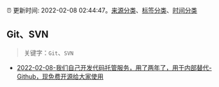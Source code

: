 :alarm_clock: 更新时间: 2022-02-08 02:44:47。[来源分类](../README.md)、[标签分类](../TAGS.md)、[时间分类](../TIMELINE.md)

## Git、SVN


> 关键字：`Git`、`SVN`



- [2022-02-08-我们自己开发代码托管服务，用了两年了，用于内部替代-Github，现免费开源给大家使用](https://www.v2ex.com/t/832380) 